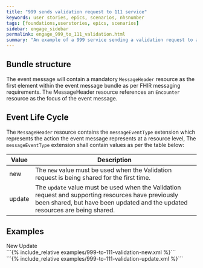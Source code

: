 ```yaml
---
title: "999 sends validation request to 111 service"
keywords: user stories, epics, scenarios, nhsnumber
tags: [foundations,userstories, epics, scenarios]
sidebar: engage_sidebar
permalink: engage_999_to_111_validation.html
summary: "An example of a 999 service sending a validation request to a 111 service"
---
```


## Bundle structure

The event message will contain a mandatory `MessageHeader` resource as the first element within the event message bundle as per FHIR messaging requirements. The MessageHeader resource references an `Encounter` resource as the focus of the event message.

## Event Life Cycle ##

The `MessageHeader` resource contains the `messageEventType` extension which represents the action the event message represents at a resource level, The `messageEventType` extension shall contain values as per the table below:

| Value | Description |
| --- | --- |
| new |  The `new` value must be used when the Validation request is being shared for the first time. |
| update | The `update` value must be used when the Validation request and supporting resources have previously been shared, but have been updated and the updated resources are being shared. |

## Examples

<div class="tabPanel">
	<div class="tabHeadings">
		<span class="tabHeading tabActive" id="new">New</span>
		<span class="tabHeading" id="update">Update</span>
	</div>
	<div class="tabBodies">
		<div class="tabBody" id="newBody" markdown="span">
			```{% include_relative examples/999-to-111-validation-new.xml %}```
		</div>
		<div class="tabBody" id="updateBody" markdown="span">
			```{% include_relative examples/999-to-111-validation-update.xml %}```
		</div>
	</div>
</div>